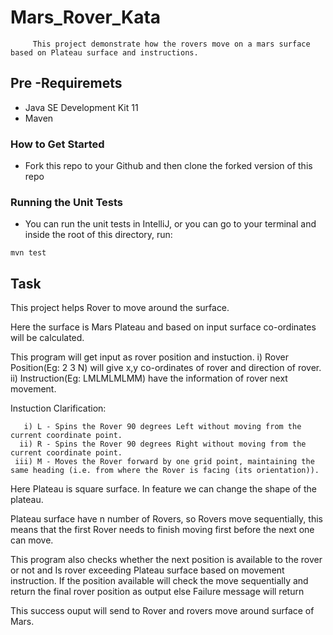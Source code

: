 # Mars_Rover_Kata
         This project demonstrate how the rovers move on a mars surface based on Plateau surface and instructions.
         
## Pre -Requiremets
- Java SE Development Kit 11
- Maven

### How to Get Started
- Fork this repo to your Github and then clone the forked version of this repo

### Running the Unit Tests
- You can run the unit tests in IntelliJ, or you can go to your terminal and inside the root of this directory, run:

`mvn test`

## Task
This project helps Rover to move around the surface.

Here the surface is Mars Plateau and based on input surface co-ordinates will be calculated.

This program will get input as rover position and instuction.
         i) Rover Position(Eg: 2 3 N) will give x,y co-ordinates of rover and direction of rover.
         ii) Instruction(Eg: LMLMLMLMM) have the information of rover next movement.
         
Instuction Clarification:
 
       i) L - Spins the Rover 90 degrees Left without moving from the current coordinate point.
      ii) R - Spins the Rover 90 degrees Right without moving from the current coordinate point.
     iii) M - Moves the Rover forward by one grid point, maintaining the same heading (i.e. from where the Rover is facing (its orientation)).

Here Plateau is square surface. In feature we can change the shape of the plateau.

Plateau surface have n number of Rovers, so Rovers move sequentially, this means that the first Rover needs to finish moving first before the next one can move.

This program also checks whether the next position is available to the rover or not and Is rover exceeding Plateau surface based on movement instruction.
If the position available will check the move sequentially and return the final rover position as output else Failure message will return

This success ouput will send to Rover and rovers move around surface of Mars.
    
